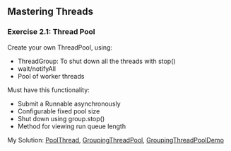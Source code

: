Mastering Threads
-----------------

### Exercise 2.1: Thread Pool
Create your own ThreadPool, using:
* ThreadGroup: To shut down all the threads with stop()
* wait/notifyAll
* Pool of worker threads

Must have this functionality:
* Submit a Runnable asynchronously
* Configurable fixed pool size
* Shut down using group.stop()
* Method for viewing run queue length

My Solution:
[PoolThread](p02exer/PoolThread.java),
[GroupingThreadPool](p02exer/GroupingThreadPool.java),
[GroupingThreadPoolDemo](p02exer/GroupingThreadPoolDemo.java)